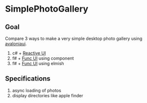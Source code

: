 # SimplePhotoGallery

## Goal

Compare 3 ways to make a very simple desktop photo gallery using [avaloniaui](https://avaloniaui.net/).
1. c# + [Reactive UI](https://www.reactiveui.net/)
2. f# + [Func UI](https://funcui.avaloniaui.net/) using component
3. f# + [Func UI](https://funcui.avaloniaui.net/) using elmish

## Specifications

1. async loading of photos
2. display directories like apple finder
